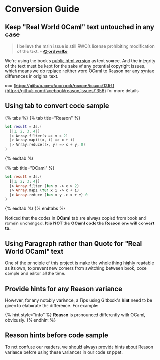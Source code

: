 # Conversion Guide

## Keep "Real World OCaml" text untouched in any case

> I believe the main issue is still RWO’s license prohibiting modification of the text. - [**@jordwalke**](https://github.com/jordwalke)

We're using the book's [public html version](https://realworldocaml.org/v1/en/html/index.html) as text source. And the integrity of the text must be kept for the sake of any potential copyright issues, which means we do replace neither word OCaml to Reason nor any syntax differences in original text.

see [https://github.com/facebook/reason/issues/1356](https://github.com/facebook/reason/issues/1356) for more details

## Using tab to convert code sample

{% tabs %}
{% tab title="Reason" %}
```swift
let result = Js.(
  [|1, 2, 3, 4|]
  |> Array.filter(x => x > 2)
  |> Array.mapi((x, i) => x + i)
  |> Array.reduce((x, y) => x + y, 0)
)
```
{% endtab %}

{% tab title="OCaml" %}
```ocaml
let result = Js.(
  [|1; 2; 3; 4|]
  |> Array.filter (fun x -> x > 2)
  |> Array.mapi (fun x i -> x + i)
  |> Array.reduce (fun x y -> x + y) 0
)
```
{% endtab %}
{% endtabs %}

Noticed that the codes in **OCaml** tab are always copied from book and remain unchanged. **It is NOT the OCaml code the Reason one will convert to.**

## Using Paragraph rather than Quote for "Real World OCaml" text

One of the principle of this project is make the whole thing highly readable as its own, to prevent new comers from switching between book, code sample and editor all the time.

## Provide hints for any Reason variance

However, for any notably variance,  a Tips using Gitbook's **hint** need to be given to elaborate the difference. For example:

{% hint style="info" %}
**Reason** is pronounced differently with OCaml, obviously. 
{% endhint %}

## Reason hints before code sample

To not confuse our readers, we should always provide hints about Reason variance before using these variances in our code snippet.





